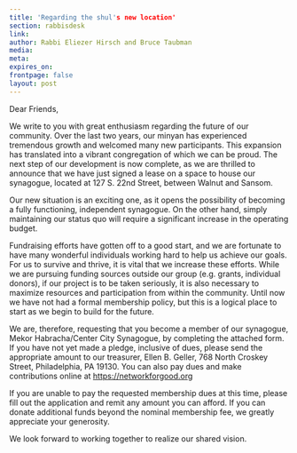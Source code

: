 ```yaml
---
title: 'Regarding the shul's new location'
section: rabbisdesk
link:
author: Rabbi Eliezer Hirsch and Bruce Taubman
media:
meta:
expires_on:
frontpage: false
layout: post
---
```


Dear Friends,

We write to you with great enthusiasm regarding the future of our community. Over the last two years, our minyan has experienced tremendous growth and welcomed many new participants. This expansion has translated into a vibrant congregation of which we can be proud. The next step of our development is now complete, as we are thrilled to announce that we have just signed a lease on a space to house our synagogue, located at 127 S. 22nd Street, between Walnut and Sansom.

Our new situation is an exciting one, as it opens the possibility of becoming a fully functioning, independent synagogue. On the other hand, simply maintaining our status quo will require a significant increase in the operating budget.

Fundraising efforts have gotten off to a good start, and we are fortunate to have many wonderful individuals working hard to help us achieve our goals. For us to survive and thrive, it is vital that we increase these efforts. While we are pursuing funding sources outside our group (e.g. grants, individual donors), if our project is to be taken seriously, it is also necessary to maximize resources and participation from within the community. Until now we have not had a formal membership policy, but this is a logical place to start as we begin to build for the future.

We are, therefore, requesting that you become a member of our synagogue, Mekor Habracha/Center City Synagogue, by completing the attached form. If you have not yet made a pledge, inclusive of dues, please send the appropriate amount to our treasurer, Ellen B. Geller, 768 North Croskey Street, Philadelphia, PA 19130. You can also pay dues and make contributions online at https://networkforgood.org

If you are unable to pay the requested membership dues at this time, please fill out the application and remit any amount you can afford. If you can donate additional funds beyond the nominal membership fee, we greatly appreciate your generosity.

We look forward to working together to realize our shared vision.